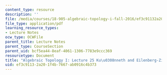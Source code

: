 ```yaml
---
content_type: resource
description: ''
file: /media/courses/18-905-algebraic-topology-i-fall-2016/ef3c91132a201f4b7667ab0916c4b373_MIT18_905F16_lec25.pdf
file_type: application/pdf
learning_resource_types:
- Lecture Notes
ocw_type: OCWFile
parent_title: Lecture Notes
parent_type: CourseSection
parent_uid: bcf5ea44-8eaf-4061-1306-7783e9ccc369
resourcetype: Document
title: "Algebraic Topology I: Lecture 25 Ku\u0308nneth and Eilenberg-Zilber"
uid: ef3c9113-2a20-1f4b-7667-ab0916c4b373
---
```

